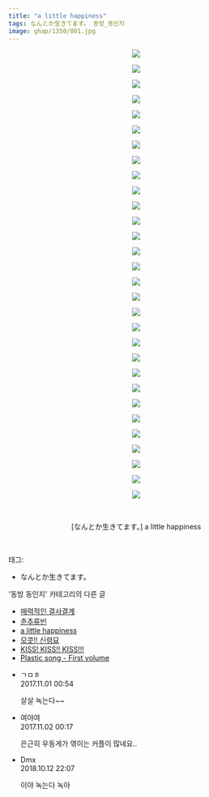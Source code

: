 ```yaml
---
title: "a little happiness"
tags: なんとか生きてます。 동방_동인지
image: ghap/1350/001.jpg
---
```

<div class="article">
<p style="text-align: center; clear: none; float: none;"><img src="{{ site.nasurl }}/ghap/1350/001.jpg"/></p>
<p style="text-align: center; clear: none; float: none;"><img src="{{ site.nasurl }}/ghap/1350/002.jpg"/></p>
<p style="text-align: center; clear: none; float: none;"><img src="{{ site.nasurl }}/ghap/1350/003.jpg"/></p>
<p style="text-align: center; clear: none; float: none;"><img src="{{ site.nasurl }}/ghap/1350/004.jpg"/></p>
<p style="text-align: center; clear: none; float: none;"><img src="{{ site.nasurl }}/ghap/1350/005.jpg"/></p>
<p style="text-align: center; clear: none; float: none;"><img src="{{ site.nasurl }}/ghap/1350/006.jpg"/></p>
<p style="text-align: center; clear: none; float: none;"><img src="{{ site.nasurl }}/ghap/1350/007.jpg"/></p>
<p style="text-align: center; clear: none; float: none;"><img src="{{ site.nasurl }}/ghap/1350/008.jpg"/></p>
<p style="text-align: center; clear: none; float: none;"><img src="{{ site.nasurl }}/ghap/1350/009.jpg"/></p>
<p style="text-align: center; clear: none; float: none;"><img src="{{ site.nasurl }}/ghap/1350/010.jpg"/></p>
<p style="text-align: center; clear: none; float: none;"><img src="{{ site.nasurl }}/ghap/1350/011.jpg"/></p>
<p style="text-align: center; clear: none; float: none;"><img src="{{ site.nasurl }}/ghap/1350/012.jpg"/></p>
<p style="text-align: center; clear: none; float: none;"><img src="{{ site.nasurl }}/ghap/1350/013.jpg"/></p>
<p style="text-align: center; clear: none; float: none;"><img src="{{ site.nasurl }}/ghap/1350/014.jpg"/></p>
<p style="text-align: center; clear: none; float: none;"><img src="{{ site.nasurl }}/ghap/1350/015.jpg"/></p>
<p style="text-align: center; clear: none; float: none;"><img src="{{ site.nasurl }}/ghap/1350/016.jpg"/></p>
<p style="text-align: center; clear: none; float: none;"><img src="{{ site.nasurl }}/ghap/1350/017.jpg"/></p>
<p style="text-align: center; clear: none; float: none;"><img src="{{ site.nasurl }}/ghap/1350/018.jpg"/></p>
<p style="text-align: center; clear: none; float: none;"><img src="{{ site.nasurl }}/ghap/1350/019.jpg"/></p>
<p style="text-align: center; clear: none; float: none;"><img src="{{ site.nasurl }}/ghap/1350/020.jpg"/></p>
<p style="text-align: center; clear: none; float: none;"><img src="{{ site.nasurl }}/ghap/1350/021.jpg"/></p>
<p style="text-align: center; clear: none; float: none;"><img src="{{ site.nasurl }}/ghap/1350/022.jpg"/></p>
<p style="text-align: center; clear: none; float: none;"><img src="{{ site.nasurl }}/ghap/1350/023.jpg"/></p>
<p style="text-align: center; clear: none; float: none;"><img src="{{ site.nasurl }}/ghap/1350/024.jpg"/></p>
<p style="text-align: center; clear: none; float: none;"><img src="{{ site.nasurl }}/ghap/1350/025.jpg"/></p>
<p style="text-align: center; clear: none; float: none;"><img src="{{ site.nasurl }}/ghap/1350/026.jpg"/></p>
<p style="text-align: center; clear: none; float: none;"><img src="{{ site.nasurl }}/ghap/1350/027.jpg"/></p>
<p style="text-align: center; clear: none; float: none;"><img src="{{ site.nasurl }}/ghap/1350/028.jpg"/></p>
<p style="text-align: center; clear: none; float: none;"><img src="{{ site.nasurl }}/ghap/1350/029.jpg"/></p>
<p style="text-align: center; clear: none; float: none;"><img src="{{ site.nasurl }}/ghap/1350/030.jpg"/></p>
<p style="text-align: center; clear: none; float: none;"><br/></p>
<p style="text-align: center; clear: none; float: none;">[なんとか生きてます。] a little happiness</p>
<p><br/></p>
</div><div class="tagTrail">
<p>태그: </p>
<ul>
<li>なんとか生きてます。</li>
</ul>
</div><div class="another">
<p>'동방 동인지' 카테고리의 다른 글</p>
<ul>
<li><a href="/2016-08-05-ghap_1352">매력적인 결사결계</a></li>
<li><a href="/2016-08-05-ghap_1351">춘추류빈</a></li>
<li><a href="/2016-08-05-ghap_1350">a little happiness</a></li>
<li><a href="/2016-08-05-ghap_1349">모콧!! 신령묘</a></li>
<li><a href="/2016-08-04-ghap_1348">KISS! KISS!! KISS!!!</a></li>
<li><a href="/2016-08-04-ghap_1347">Plastic song - First volume</a></li>
</ul>
</div><div class="cb_module cb_fluid">
<div class="cb_wrt cb_profile">
<div class="comment">
<ul>
<li class="cb_thumb_off" id="comment15119268">
<div class="cb_comment_area">
<div class="cb_info_area">
<div class="cb_section">
<span class="cb_nick_name">ㄱㅁㅎ</span>
</div>
<div class="cb_section">
<span class="cb_date">2017.11.01 00:54 </span>
</div>
</div>
<div class="cb_dsc_comment">
<p class="cb_dsc">
											살살 녹는다~~
										</p>
</div>
</div></li>
<li class="cb_thumb_off" id="comment15120036">
<div class="cb_comment_area">
<div class="cb_info_area">
<div class="cb_section">
<span class="cb_nick_name">여야여</span>
</div>
<div class="cb_section">
<span class="cb_date">2017.11.02 00:17 </span>
</div>
</div>
<div class="cb_dsc_comment">
<p class="cb_dsc">
											은근히 우동게가 엮이는 커플이 많네요..
										</p>
</div>
</div></li>
<li class="cb_thumb_off" id="comment15353559">
<div class="cb_comment_area">
<div class="cb_info_area">
<div class="cb_section">
<span class="cb_nick_name">Dmx</span>
</div>
<div class="cb_section">
<span class="cb_date">2018.10.12 22:07 </span>
</div>
</div>
<div class="cb_dsc_comment">
<p class="cb_dsc">
											이야 녹는다 녹아
										</p>
</div>
</div></li>
</ul>
</div>
</div><!-- commentList close -->
</div>
<br/>
<p id="refer"></p>
<br/>

